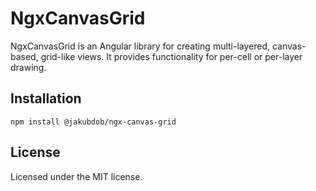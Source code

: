 # NgxCanvasGrid

NgxCanvasGrid is an Angular library for creating multi-layered, canvas-based, grid-like views. It provides functionality for per-cell or per-layer drawing.

## Installation

`npm install @jakubdob/ngx-canvas-grid`

## License

Licensed under the MIT license.
